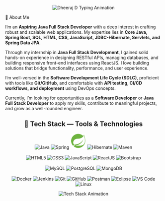 <p align="center"> <img src="https://readme-typing-svg.herokuapp.com?font=JetBrains+Mono&size=22&duration=2500&pause=700&color=00C896&center=true&vCenter=true&width=750&lines=👨‍💻+Hi%2C+I'm+Dheeraj+D+%7C+Java+Full+Stack+Developer;☕+Crafting+Clean+Code+with+Core+Java+%26+Spring+Boot;🚀+Building+Scalable+APIs+%26+Modern+Web+Apps;🌱+Learning+DevOps+and+Cloud+Deployments;💬+Let’s+Innovate+and+Code+Something+Awesome!" alt="Dheeraj D Typing Animation" /> </p>
🌟 About Me
<p> I’m an <strong>Aspiring Java Full Stack Developer</strong> with a deep interest in crafting robust and scalable web applications. My expertise lies in <strong>Core Java, Spring Boot, SQL, HTML, CSS, JavaScript, JDBC-Hibernate, Servlets, and Spring Data JPA</strong>. </p> <p> Through my internship in <strong>Java Full Stack Development</strong>, I gained solid hands-on experience in designing RESTful APIs, managing databases, and building responsive front-end interfaces using ReactJS. I love building solutions that bridge functionality, performance, and user experience. </p> <p> I’m well-versed in the <strong>Software Development Life Cycle (SDLC)</strong>, proficient with tools like <strong>Git/GitHub</strong>, and comfortable with <strong>API testing, CI/CD workflows, and deployment</strong> using DevOps concepts. </p> <p> Currently, I’m looking for opportunities as a <strong>Software Developer</strong> or <strong>Java Full Stack Developer</strong> to apply my skills, contribute to meaningful projects, and grow as a well-rounded engineer. </p>
<h2 align="center">🧩 Tech Stack — Tools & Technologies</h2>


<p align="center">
  <!-- Backend -->
  <img src="https://cdn.jsdelivr.net/gh/devicons/devicon/icons/java/java-original.svg" height="50" alt="Java" />
  <img src="https://cdn.jsdelivr.net/gh/devicons/devicon/icons/spring/spring-original-wordmark.svg" height="50" alt="Spring" />
  <img src="https://raw.githubusercontent.com/github/explore/80688e429a7d4ef2fca1e82350fe8e3517d3494d/topics/spring-boot/spring-boot.png" height="50" alt="Spring Boot" />
  <img src="https://cdn.jsdelivr.net/gh/devicons/devicon/icons/hibernate/hibernate-original.svg" height="50" alt="Hibernate" />
  <img src="https://cdn.jsdelivr.net/gh/devicons/devicon/icons/maven/maven-original.svg" height="50" alt="Maven" />
  <br><br>

  <!-- Frontend -->
  <img src="https://cdn.jsdelivr.net/gh/devicons/devicon/icons/html5/html5-original.svg" height="50" alt="HTML5" />
  <img src="https://cdn.jsdelivr.net/gh/devicons/devicon/icons/css3/css3-original.svg" height="50" alt="CSS3" />
  <img src="https://cdn.jsdelivr.net/gh/devicons/devicon/icons/javascript/javascript-original.svg" height="50" alt="JavaScript" />
  <img src="https://cdn.jsdelivr.net/gh/devicons/devicon/icons/react/react-original.svg" height="50" alt="ReactJS" />
  <img src="https://cdn.jsdelivr.net/gh/devicons/devicon/icons/bootstrap/bootstrap-original.svg" height="50" alt="Bootstrap" />
  <br><br>

  <!-- Database -->
  <img src="https://cdn.jsdelivr.net/gh/devicons/devicon/icons/mysql/mysql-original.svg" height="50" alt="MySQL" />
  <img src="https://cdn.jsdelivr.net/gh/devicons/devicon/icons/postgresql/postgresql-original.svg" height="50" alt="PostgreSQL" />
  <img src="https://cdn.jsdelivr.net/gh/devicons/devicon/icons/mongodb/mongodb-original.svg" height="50" alt="MongoDB" />
  <br><br>

  <!-- DevOps & Tools -->
  <img src="https://cdn.jsdelivr.net/gh/devicons/devicon/icons/docker/docker-original.svg" height="50" alt="Docker" />
  <img src="https://cdn.jsdelivr.net/gh/devicons/devicon/icons/jenkins/jenkins-original.svg" height="50" alt="Jenkins" />
  <img src="https://cdn.jsdelivr.net/gh/devicons/devicon/icons/git/git-original.svg" height="50" alt="Git" />
  <img src="https://cdn.jsdelivr.net/gh/devicons/devicon/icons/github/github-original.svg" height="50" alt="GitHub" />
  <img src="https://www.vectorlogo.zone/logos/getpostman/getpostman-icon.svg" height="50" alt="Postman" />
  <img src="https://cdn.jsdelivr.net/gh/devicons/devicon/icons/eclipse/eclipse-original.svg" height="50" alt="Eclipse" />
  <img src="https://cdn.jsdelivr.net/gh/devicons/devicon/icons/vscode/vscode-original.svg" height="50" alt="VS Code" />
  <img src="https://cdn.jsdelivr.net/gh/devicons/devicon/icons/linux/linux-original.svg" height="50" alt="Linux" />
</p>

<p align="center">
  <img src="https://readme-typing-svg.herokuapp.com?font=Fira+Code&size=20&pause=1000&color=FF4C60&center=true&vCenter=true&width=600&lines=🧠+Technologies+That+Fuel+My+Development;☕+Java+%7C+Spring+Boot+%7C+ReactJS+%7C+DevOps!" alt="Tech Stack Animation" />
</p>

